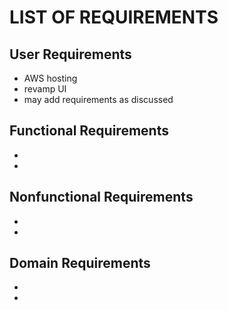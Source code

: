 # LIST OF REQUIREMENTS

## User Requirements
* AWS hosting
* revamp UI
* may add requirements as discussed

## Functional Requirements
*  
*  

## Nonfunctional Requirements
* 
*

## Domain Requirements
*
*